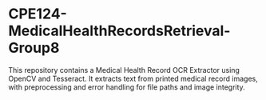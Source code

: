 # CPE124-MedicalHealthRecordsRetrieval-Group8
This repository contains a Medical Health Record OCR Extractor using OpenCV and Tesseract. It extracts text from printed medical record images, with preprocessing and error handling for file paths and image integrity. 
